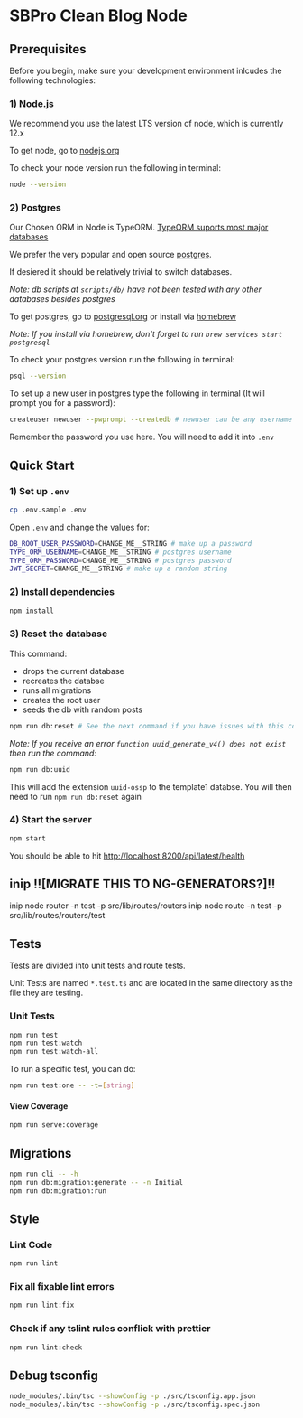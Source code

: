 # SBPro Clean Blog Node

## Prerequisites

Before you begin, make sure your development environment inlcudes the following technologies:

### 1) Node.js

We recommend you use the latest LTS version of node, which is currently 12.x

To get node, go to [nodejs.org](http://nodejs.org)

To check your node version run the following in terminal:

```bash
node --version
```

### 2) Postgres

Our Chosen ORM in Node is TypeORM. [TypeORM suports most major databases](https://typeorm.io/#/connection-options)

We prefer the very popular and open source [postgres](https://www.postgresql.org).

If desiered it should be relatively trivial to switch databases.

_Note: db scripts at `scripts/db/` have not been tested with any other databases besides postgres_

To get postgres, go to [postgresql.org](https://www.postgresql.org/download) or install via [homebrew](https://brew.sh/)

_Note: If you install via homebrew, don't forget to run `brew services start postgresql`_

To check your postgres version run the following in terminal:

```bash
psql --version
```

To set up a new user in postgres type the following in terminal (It will prompt you for a password):

```bash
createuser newuser --pwprompt --createdb # newuser can be any username you choose
```

Remember the password you use here. You will need to add it into `.env`

## Quick Start

### 1) Set up `.env`

```bash
cp .env.sample .env
```

Open `.env` and change the values for:

```bash
DB_ROOT_USER_PASSWORD=CHANGE_ME__STRING # make up a password
TYPE_ORM_USERNAME=CHANGE_ME__STRING # postgres username
TYPE_ORM_PASSWORD=CHANGE_ME__STRING # postgres password
JWT_SECRET=CHANGE_ME__STRING # make up a random string
```

### 2) Install dependencies

```bash
npm install
```

### 3) Reset the database

This command:

- drops the current database
- recreates the databse
- runs all migrations
- creates the root user
- seeds the db with random posts

```bash
npm run db:reset # See the next command if you have issues with this command
```

_Note: If you receive an error `function uuid_generate_v4() does not exist` then run the command:_

```bash
npm run db:uuid
```

This will add the extension `uuid-ossp` to the template1 databse.
You will then need to run `npm run db:reset` again

### 4) Start the server

```bash
npm start
```

You should be able to hit <http://localhost:8200/api/latest/health>

## inip !![MIGRATE THIS TO NG-GENERATORS?]!!

inip node router -n test -p src/lib/routes/routers
inip node route -n test -p src/lib/routes/routers/test

## Tests

Tests are divided into unit tests and route tests.

Unit Tests are named `*.test.ts` and are located in the same directory as the file they are testing.

### Unit Tests

```bash
npm run test
npm run test:watch
npm run test:watch-all
```

To run a specific test, you can do:

```bash
npm run test:one -- -t=[string]
```

#### View Coverage

```bash
npm run serve:coverage
```

## Migrations

```bash
npm run cli -- -h
npm run db:migration:generate -- -n Initial
npm run db:migration:run
```

## Style

### Lint Code

```bash
npm run lint
```

### Fix all fixable lint errors

```bash
npm run lint:fix
```

### Check if any tslint rules conflick with prettier

```bash
npm run lint:check
```

## Debug tsconfig

```bash
node_modules/.bin/tsc --showConfig -p ./src/tsconfig.app.json
node_modules/.bin/tsc --showConfig -p ./src/tsconfig.spec.json
```
